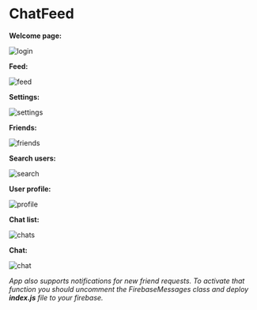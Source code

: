 # ChatFeed

**Welcome page:**

![login](https://sun9-27.userapi.com/c206516/v206516084/998c4/8GddQyBixSU.jpg)
<br/>

**Feed:**

![feed](https://sun9-35.userapi.com/c206516/v206516084/998cb/uobt61F22mk.jpg)
<br/>

**Settings:**

![settings](https://sun9-44.userapi.com/c206516/v206516084/998d2/bgRQJEmzcOs.jpg)
<br/>

**Friends:**

![friends](https://sun9-48.userapi.com/c206516/v206516084/9990e/UarWKpWz0xY.jpg)
<br/>

**Search users:**

![search](https://sun9-63.userapi.com/c206516/v206516084/99922/oZJEbmlXBwM.jpg)
<br/>

**User profile:**

![profile](https://sun9-5.userapi.com/c206516/v206516084/99932/wmCT7uPhUq0.jpg)
<br/>

**Chat list:**

![chats](https://sun9-39.userapi.com/c206516/v206516084/99939/mBOGbn8lL4A.jpg)
<br/>

**Chat:**

![chat](https://sun9-2.userapi.com/c206516/v206516084/99940/3n446OXS3ak.jpg)
<br/>


*App also supports notifications for new friend requests. To activate that function you should uncomment the FirebaseMessages class and deploy **index.js** file to your firebase.*
